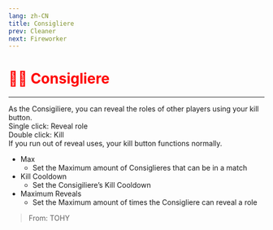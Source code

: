 ```yaml
---
lang: zh-CN
title: Consigliere
prev: Cleaner
next: Fireworker
---
```


# <font color="red">👨‍⚖️ <b>Consigliere</b></font> <Badge text="Support" type="tip" vertical="middle"/>

***

As the Consigiliere, you can reveal the roles of other players using your kill button.<br>
Single click: Reveal role<br>
Double click: Kill<br>
If you run out of reveal uses, your kill button functions normally.

- Max
  - Set the Maximum amount of Consiglieres that can be in a match
- Kill Cooldown
  - Set the Consigiliere’s Kill Cooldown
- Maximum Reveals
  - Set the Maximum amount of times the Consigliere can reveal a role

> From: TOHY
